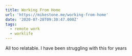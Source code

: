 ```yaml
---
title: Working From Home
url: 'https://mikestone.me/working-from-home'
date: '2020-07-28T09:30:47.000Z'
tags:
  - remote work
  - worklife
---
```

All too relatable. I have been struggling with this for years

